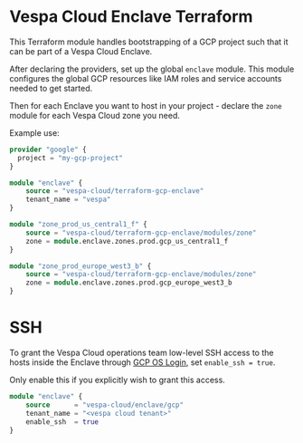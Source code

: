 # Vespa Cloud Enclave Terraform

This Terraform module handles bootstrapping of a GCP project such that
it can be part of a Vespa Cloud Enclave.

After declaring the providers, set up the global `enclave` module.
This module configures the global GCP resources like IAM roles and
service accounts needed to get started.

Then for each Enclave you want to host in your project - declare the
`zone` module for each Vespa Cloud zone you need.  

Example use:
```terraform
provider "google" {
  project = "my-gcp-project"
}

module "enclave" {
    source = "vespa-cloud/terraform-gcp-enclave"
    tenant_name = "vespa"
}

module "zone_prod_us_central1_f" {
    source = "vespa-cloud/terraform-gcp-enclave/modules/zone"
    zone = module.enclave.zones.prod.gcp_us_central1_f
}

module "zone_prod_europe_west3_b" {
    source = "vespa-cloud/terraform-gcp-enclave/modules/zone"
    zone = module.enclave.zones.prod.gcp_europe_west3_b
}
```

# SSH

To grant the Vespa Cloud operations team low-level SSH access to the hosts inside the Enclave through
[GCP OS Login](https://cloud.google.com/compute/docs/oslogin), set `enable_ssh = true`.

Only enable this if you explicitly wish to grant this access.

```terraform
module "enclave" {
    source      = "vespa-cloud/enclave/gcp"
    tenant_name = "<vespa cloud tenant>"
    enable_ssh  = true
}
```
